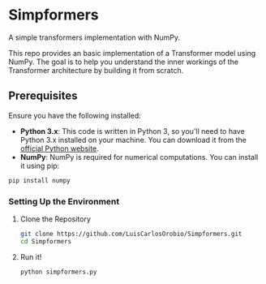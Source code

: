 # Simpformers
A simple transformers implementation with NumPy.

This repo provides an basic implementation of a Transformer model using NumPy. The goal is to help you understand the inner workings of the Transformer architecture by building it from scratch.

## Prerequisites

Ensure you have the following installed:

- **Python 3.x**: This code is written in Python 3, so you'll need to have Python 3.x installed on your machine. You can download it from the [official Python website](https://www.python.org/downloads/).
- **NumPy**: NumPy is required for numerical computations. You can install it using pip:

```bash
pip install numpy
```
### Setting Up the Environment

1. Clone the Repository
   ```bash
   git clone https://github.com/LuisCarlosOrobio/Simpformers.git
   cd Simpformers

2. Run it!
   ```bash
   python simpformers.py
